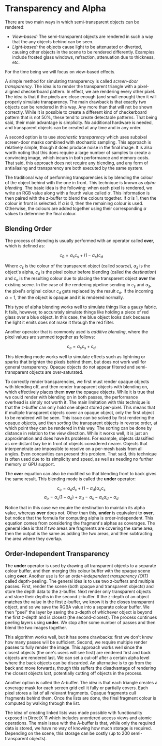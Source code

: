 # Transparency and Alpha

There are two main ways in which semi-transparent objects can be rendered:

* *View-based:* The semi-transparent objects are rendered in such a way that the
  any objects behind can be seen.
* *Light-based:* the objects cause light to be attenuated or diverted, causing
  other objects in the scene to be rendered differently. Examples include
  frosted glass windows, refraction, attenuation due to thickness, etc.

For the time being we will focus on view-based effects.

A simple method for simulating transparency is called *screen-door
transparency*. The idea is to render the transparent triangle with a
pixel-aligned checkerboard pattern. In effect, we are rendering every other
pixel. The idea is that if the pixels are close enough (and small enough) then
it will properly simulate transparency. The main drawback is that exactly two
objects can be rendered in this way. Any more than that will not be shown
correctly. While it is possible to create a different kind of checkerboard
pattern that is not 50%, these tend to create detectable patterns. That being
said, their main advantage is simplicity. No additional hardware is needed, and
transparent objects can be created at any time and in any order.

A second option is to use *stochastic transparency* which uses subpixel
screen-door masks combined with stochastic sampling. This approach is
relatively simple, though it does produce noise in the final image. It is also
worth noting that this does require a large number of samples to create a
convincing image, which incurs in both performance and memory costs. That said,
this approach does not require any blending, and any form of antialiasing and
transparency are both executed by the same system.

The traditional way of performing transparencies is by blending the colour of
the object behind with the one in front. This technique is known as *alpha
blending*. The basic idea is the following: when each pixel is rendered, we
write an RGB value along with a fourth value called $\alpha$. This information
is then paired with the z-buffer to blend the colours together. If $\alpha$ is
1, then the colour in front is selected. If $\alpha$ is 0, then the remaining
colour is used. Otherwise, the colours are added together using their
corresponding $\alpha$ values to determine the final colour.

## Blending Order

The process of blending is usually performed with an operator called **over**,
which is defined as:

$$ c_0 = \alpha_sc_s + (1 - \alpha_s)c_d $$

Where $c_s$ is the colour of the transparent object (called *source*),
$\alpha_s$ is the object's alpha, $c_d$ is the pixel colour before blending
(called the *destination*) and $c_o$ is the resulting colour due to placing the
transparent object **over** the existing scene. In the case of the rendering
pipeline sending in $c_s$ and $\alpha_s$, the pixel's original colour $c_d$ gets
replaced by the result $c_o$. If the incoming $\alpha = 1$, then the object is
opaque and it is rendered normally.

This type of alpha blending works well to simulate things like a gauzy fabric.
It fails, however, to accurately simulate things like holding a piece of red
glass over a blue object. In this case, the blue object looks dark because the
light it emits does not make it through the red filter. 

Another operator that is commonly used is *additive blending*, where the pixel
values are summed together as follows:

$$ c_o = \alpha_sc_s + c_d$$

This blending mode works well to simulate effects such as lightning or sparks
that brighten the pixels behind them, but does not work well for general
transparency. Opaque objects do not appear filtered and semi-transparent objects
are over-saturated.

To correctly render transparencies, we first must render opaque objects with
blending off, and then render transparent objects with blending on, which
effectively places them **over** the opaque objects. While it is true that we
could render with blending on in both passes, the performance overhead is simply
not worth it. The main limitation with this technique is that the z-buffer can
only hold one object stored per-pixel. This means that if multiple transparent
objects cover an opaque object, only the first object to be rendered will be
seen. This issue can be solved by first rendering the opaque objects, and then
*sorting* the transparent objects in reverse order, at which point they can be
rendered in this way. The sorting can be done by distance in relation to the
view direction. While it works well, it is just an approximation and does have
its problems. For example, objects classified as ore distant bay be in front of
objects considered nearer. Objects that interpenetrate are impossible to resolve
on a per-mesh basis from all angles. Even concavities can present this problem.
That said, this technique is often used due to its simplicity and speed, as
well as needing no further memory or GPU support.

The **over** equation can also be modified so that blending front to back gives
the same result. This blending mode is called the **under** operator:

$$ c_o = \alpha_dd_c + (1 - \alpha_d)\alpha_sc_s $$
$$ a_o = \alpha_s(1 - \alpha_d) + \alpha_d = \alpha_s - \alpha_s\alpha_d +
\alpha_d $$

Notice that in this case we require the destination to maintain its alpha value,
whereas **over** does not. Other than this, **under** is equivalent to **over**,
but notice that the formula for computing alpha is order-independent. This
equation comes from considering the fragment's alphas as coverages. The general
idea is that if two areas are fragments are covering the same area, then the
output is the same as adding the two areas, and then subtracting the area where
they overlap.

## Order-Independent Transparency

The **under** operator is used by drawing all transparent objects to a separate
colour buffer, and then merging this colour buffer with the opaque scene using
**over**. Another use is for an *order-independent transparency (OIT)* called
depth-peeling. The general idea is to use two z-buffers and multiple passes.
First, render the scene (both opaque and transparent objects) and store the
depth data to the z-buffer. Next render only transparent objects and store their
depths in the second z-buffer. If the z-depth of an object matches the value in
the first z-buffer, we know it is the closes transparent object, and so we save
the RGBA value into a separate colour buffer. We then "peel" the layer by saving
the z-depth of whichever object is beyond the first z-depth and is closest (the
second-closest). The process continues peeling layers using **under**. We stop
after some number of passes and then blend the two images together.

This algorithm works well, but it has some drawbacks: first we don't know how
many passes will be sufficient. Second, we require multiple render passes to
fully render the image. This approach works well since the closest objects (the
one's users will see first) are rendered first and back objects are rendered
last. We can set a cut-off after a certain alpha level where the back objects
can be discarded. An alternative is to go from the back and move forwards,
though this suffers the disadvantage of rendering the closest objects *last*,
potentially cutting off objects in the process.

Another option is called the A-buffer. The idea is that each triangle creates a
coverage mask for each screen grid cell it fully or partially covers. Each pixel
stores a list of all relevant fragments. Opaque fragments cull fragments behind
them. Once the lists are done, the final fragment colour is computed by walking
through the list.

The idea of creating linked lists was made possible with functionality exposed
in DirectX 11 which includes unordered access views and atomic operations. The
main issue with the A-buffer is that, while only the required data is stored, we
have no way of knowing how much storage is required. Depending on the scene,
this storage can be costly (up to 200 semi-transparent objects).
